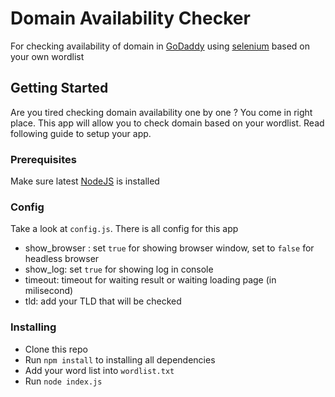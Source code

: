 # Domain Availability Checker

For checking availability of domain in [GoDaddy](https://godaddy.com) using [selenium](https://selenium.dev/) based on your own wordlist

## Getting Started

Are you tired checking domain availability one by one ? You come in right place. This app will allow you to check domain based on your wordlist. Read following guide to setup your app.

### Prerequisites

Make sure latest [NodeJS](https://nodejs.org/) is installed

### Config

Take a look at `config.js`. There is all config for this app

- show_browser : set `true` for showing browser window, set to `false` for headless browser
- show_log: set `true` for showing log in console
- timeout: timeout for waiting result or waiting loading page (in milisecond)
- tld: add your TLD that will be checked

### Installing

- Clone this repo
- Run `npm install` to installing all dependencies
- Add your word list into `wordlist.txt`
- Run `node index.js`
